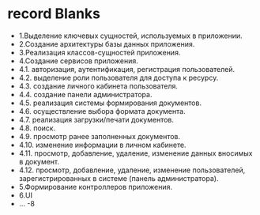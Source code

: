 ﻿# record Blanks

- 1.Выделение ключевых сущностей, используемых в приложении.
- 2.Создание архитектуры базы данных приложения.
- 3.Реализация классов-сущностей приложения. 
- 4.Создание сервисов приложения.
- 4.1. авторизация, аутентификация, регистрация пользователей.
- 4.2. выделение роли пользователя для доступа к ресурсу.
- 4.3. создание личного кабинета пользователя.
- 4.4. создание панели администратора.
- 4.5. реализация системы формирования документов.
- 4.6. осуществление выбора формата документа.
- 4.7. реализация загрузки/печати документов.
- 4.8. поиск.
- 4.9. просмотр ранее заполненных документов.
- 4.10. изменение информации в личном кабинете.
- 4.11. просмотр, добавление, удаление, изменение данных вносимых в документ.
- 4.12. просмотр, добавление, удаление, изменение пользователей, зарегистрированных в системе (панель администратора).
- 5.Формирование контроллеров приложения.
- 6.UI
- ...
-8

